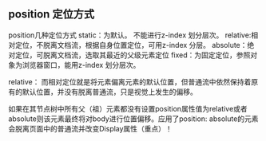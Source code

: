 

## position 定位方式

position几种定位方式
static：为默认。 不能进行z-index 划分层次。
relative:相对定位，不脱离文档流，根据自身位置定位，可用z-index 分层。
absolute：绝对定位，可脱离文档流，选取其最近的父级元素定位
fixed：为固定定位，参照对象为浏览器窗口，能用z-index 划分层次。


relative： 而相对定位就是将元素偏离元素的默认位置，但普通流中依然保持着原有的默认位置，并没有脱离普通流，只是视觉上发生的偏移。

如果在其节点树中所有父（祖）元素都没有设置position属性值为relative或者absolute则该元素最终将对body进行位置偏移。应用了position: absolute的元素会脱离页面中的普通流并改变Display属性（重点）！